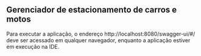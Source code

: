 ## Gerenciador de estacionamento de carros e motos 

Para executar a aplicação, o endereço http://localhost:8080/swagger-ui/#/ deve ser acessado em qualquer navegador, enquanto a aplicação estiver em execução na IDE.

